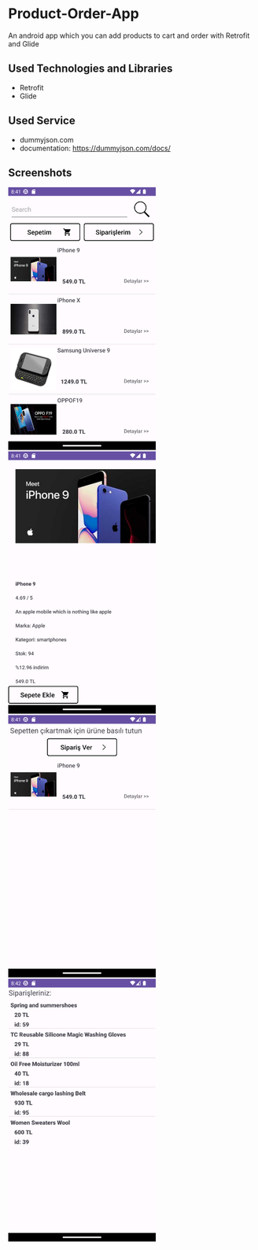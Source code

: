 # Product-Order-App
An android app which you can add products to cart and order with Retrofit and Glide

## Used Technologies and Libraries
- Retrofit
- Glide

## Used Service
- dummyjson.com
- documentation: https://dummyjson.com/docs/

## Screenshots
<img src="screenshots/ss0.png" width=300>          <img src="screenshots/ss1.png" width=300>          <img src="screenshots/ss2.png" width=300>          <img src="screenshots/ss3.png" width=300>

